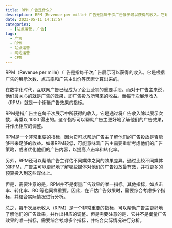 ```yaml
---
title: RPM 广告是什么?
description: RPM（Revenue per mille）广告是指每千次广告展示可以获得的收入。它是根据广告的展示次数、点击率和广告主出价等因素计算出来的。
date: 2023-05-11 14:12:57
categories:
  - [站点运营, 广告]
tags:
  - 广告
  - RPM
  - 站点运营
  - 网站运营
  - CPM
---
```


RPM（Revenue per mille）广告是指每千次广告展示可以获得的收入。它是根据广告的展示次数、点击率和广告主出价等因素计算出来的。

<ins class="adsbygoogle" style="display:block; text-align:center;"  data-ad-layout="in-article" data-ad-format="fluid" data-ad-client="ca-pub-7962287588031867" data-ad-slot="2542544532"></ins><script> (adsbygoogle = window.adsbygoogle || []).push({});</script>

在数字化时代，互联网广告已经成为了企业营销的重要手段。而对于广告主来说，他们最关心的就是广告的效果，即广告投放所带来的收益。而每千次展示收入（RPM）就是一个衡量广告效果的指标。

RPM是指广告主在每千次展示中所获得的收入。它是通过将广告收入除以展示次数，再乘以 1000 得出的。这个指标可以帮助广告主更好地了解他们的广告效果，并作出相应的调整。

RPM是一个非常重要的指标，因为它可以帮助广告主了解他们的广告投放是否能够带来足够的收益。如果RPM较低，可能意味着广告主需要重新考虑他们的广告策略，或者优化他们的广告内容，以提高点击率和转化率。

另外，RPM还可以帮助广告主评估不同媒体之间的效果差异。通过比较不同媒体的RPM，广告主可以更好地了解哪些媒体对他们的广告投放最有效，并将更多的预算投入到这些媒体上。

但是，需要注意的是，RPM并不是衡量广告效果的唯一指标。其他指标，如点击率、转化率、ROI等也同样重要。因此，在评估广告效果时，需要综合考虑多个指标，并结合实际情况进行分析。

总之，每千次展示收入（RPM）是一个非常重要的指标，可以帮助广告主更好地了解他们的广告效果，并作出相应的调整。但是需要注意的是，它并不是衡量广告效果的唯一指标，需要综合考虑多个指标，并结合实际情况进行分析。
